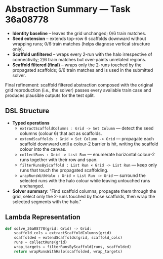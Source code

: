 # Abstraction Summary — Task 36a08778

- **Identity baseline** – leaves the grid unchanged; 0/6 train matches.
- **Seed extension** – extends top-row 6 scaffolds downward without wrapping runs; 0/6 train matches (helps diagnose vertical structure only).
- **Scaffold unfiltered** – wraps every 2-run with the halo irrespective of connectivity; 2/6 train matches but over-paints unrelated regions.
- **Scaffold filtered (final)** – wraps only the 2-runs touched by the propagated scaffolds; 6/6 train matches and is used in the submitted solver.

Final refinement: scaffold filtered abstraction composed with the original grid reproduction (i.e., the solver) passes every available train case and produces plausible outputs for the test split.

## DSL Structure
- **Typed operations**
  - `extractScaffoldColumns : Grid -> Set Column` — detect the seed columns (colour 6) that act as scaffolds.
  - `extendScaffolds : Grid × Set Column -> Grid` — propagate each scaffold downward until a colour-2 barrier is hit, writing the scaffold colour into the canvas.
  - `collectRuns : Grid -> List Run` — enumerate horizontal colour-2 runs together with their row and span.
  - `filterRunsByScaffold : List Run × Grid -> List Run` — keep only runs that touch the propagated scaffolding.
  - `wrapRunsWithHalo : Grid × List Run -> Grid` — surround the selected runs with the halo colour while leaving untouched runs unchanged.
- **Solver summary**: "Find scaffold columns, propagate them through the grid, select only the 2-runs touched by those scaffolds, then wrap the selected segments with the halo."

## Lambda Representation

```python
def solve_36a08778(grid: Grid) -> Grid:
    scaffold_cols = extractScaffoldColumns(grid)
    scaffolded = extendScaffolds(grid, scaffold_cols)
    runs = collectRuns(grid)
    wrap_targets = filterRunsByScaffold(runs, scaffolded)
    return wrapRunsWithHalo(scaffolded, wrap_targets)
```
